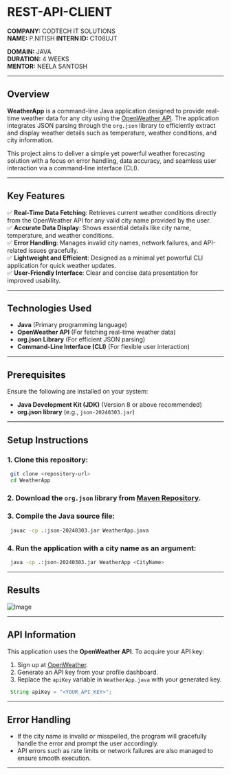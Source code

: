 # REST-API-CLIENT


**COMPANY:** CODTECH IT SOLUTIONS  
**NAME:** P.NITISH
**INTERN ID:** CT08UJT

**DOMAIN:** JAVA  
**DURATION:** 4 WEEKS  
**MENTOR:** NEELA SANTOSH  

---

## Overview
**WeatherApp** is a command-line Java application designed to provide real-time weather data for any city using the [OpenWeather API](https://openweathermap.org/). The application integrates JSON parsing through the `org.json` library to efficiently extract and display weather details such as temperature, weather conditions, and city information.

This project aims to deliver a simple yet powerful weather forecasting solution with a focus on error handling, data accuracy, and seamless user interaction via a command-line interface (CLI).

---

## Key Features
✅ **Real-Time Data Fetching**: Retrieves current weather conditions directly from the OpenWeather API for any valid city name provided by the user.  
✅ **Accurate Data Display**: Shows essential details like city name, temperature, and weather conditions.  
✅ **Error Handling**: Manages invalid city names, network failures, and API-related issues gracefully.  
✅ **Lightweight and Efficient**: Designed as a minimal yet powerful CLI application for quick weather updates.  
✅ **User-Friendly Interface**: Clear and concise data presentation for improved usability.  

---

## Technologies Used
- **Java** (Primary programming language)  
- **OpenWeather API** (For fetching real-time weather data)  
- **org.json Library** (For efficient JSON parsing)  
- **Command-Line Interface (CLI)** (For flexible user interaction)  

---

## Prerequisites
Ensure the following are installed on your system:
- **Java Development Kit (JDK)** (Version 8 or above recommended)
- **org.json library** (e.g., `json-20240303.jar`)

---

## Setup Instructions
### 1. Clone this repository:
```bash
 git clone <repository-url>
 cd WeatherApp
```

### 2. Download the `org.json` library from [Maven Repository](https://mvnrepository.com/artifact/org.json/json).

### 3. Compile the Java source file:
```bash
 javac -cp .:json-20240303.jar WeatherApp.java
```

### 4. Run the application with a city name as an argument:
```bash
 java -cp .:json-20240303.jar WeatherApp <CityName>
```

---

## Results
![Image](https://github.com/user-attachments/assets/24d89fca-ca50-40b3-a115-00fbb367c778)

---

## API Information
This application uses the **OpenWeather API**. To acquire your API key:
1. Sign up at [OpenWeather](https://home.openweathermap.org/users/sign_up).
2. Generate an API key from your profile dashboard.
3. Replace the `apiKey` variable in `WeatherApp.java` with your generated key.

```java
 String apiKey = "<YOUR_API_KEY>";
```

---

## Error Handling
- If the city name is invalid or misspelled, the program will gracefully handle the error and prompt the user accordingly.
- API errors such as rate limits or network failures are also managed to ensure smooth execution.

---

